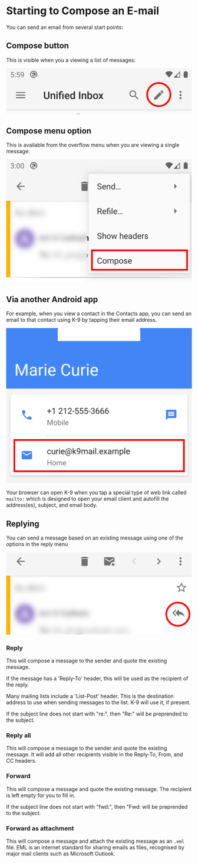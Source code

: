 # Starting to Compose an E-mail

You can send an email from several start points:

## Compose button

This is visible when you a viewing a list of messages:

![Compose button](img/sending_compose_1.png)

## Compose menu option

This is available from the overflow menu when you are viewing a single message:

![Compose menu option](img/sending_compose_2.png)

## Via another Android app

For example, when you view a contact in the Contacts app, you can send an email to that contact
using K-9 by tapping their email address.

![Via contacts](img/sending_contacts.png)

Your browser can open K-9 when you tap a special type of web link called `mailto:` which is designed
to open your email client and autofill the address(es), subject, and email body.

## Replying

You can send a message based on an existing message using one of the options in the reply menu

![Reply menu](img/sending_reply.png)

### Reply

This will compose a message to the sender and quote the existing message.

If the message has a 'Reply-To' header, this will be used as the recipient of the reply.

Many mailing lists include a 'List-Post' header. This is the destination address to use when sending
messages to the list. K-9 will use it, if present.

If the subject line does not start with "re:", then "Re:" will be preprended to the subject.

### Reply all

This will compose a message to the sender and quote the existing message. It will add all other
recipients visible in the Reply-To, From, and CC headers.

### Forward

This will compose a message and quote the existing message. The recipient is left empty for you to fill in.

If the subject line does not start with "fwd:", then "Fwd: will be preprended to the subject.

### Forward as attachment

This will compose a message and attach the existing message as an `.eml` file. EML is an internet
standard for sharing emails as files, recognised by major mail clients such as Microsoft Outlook.
